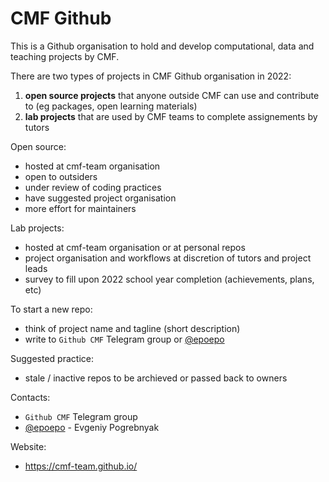 CMF Github
==========

This is a Github organisation to hold and develop computational, data and teaching projects by CMF. 

There are two types of projects in CMF Github organisation in 2022:

1. **open source projects** that anyone outside CMF can use and contribute to (eg packages, open learning materials)
2. **lab projects** that are used by CMF teams to complete assignements by tutors

Open source:

- hosted at cmf-team organisation
- open to outsiders
- under review of coding practices
- have suggested project organisation
- more effort for maintainers

Lab projects:

- hosted at cmf-team organisation or at personal repos
- project organisation and workflows at discretion of tutors and project leads
- survey to fill upon 2022 school year completion (achievements, plans, etc)

To start a new repo:

- think of project name and tagline (short description)
- write to `Github CMF` Telegram group or [@epoepo](https://t.me/epoepo) 

Suggested practice:

- stale / inactive repos to be archieved or passed back to owners

Contacts:

- `Github CMF` Telegram group
- [@epoepo](https://t.me/epoepo) - Evgeniy Pogrebnyak 

Website:

- <https://cmf-team.github.io/>
